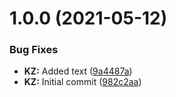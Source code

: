 # 1.0.0 (2021-05-12)


### Bug Fixes

* **KZ:** Added text ([9a4487a](https://github.com/tomask272/semantic-release-test/commit/9a4487a715560e36484242c236faff53c046002b))
* **KZ:** Initial commit ([982c2aa](https://github.com/tomask272/semantic-release-test/commit/982c2aa50dc84319a0d91e32166fe37080859ceb))

